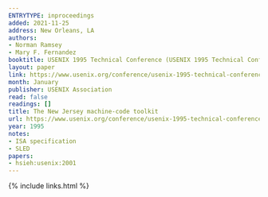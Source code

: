 ```yaml
---
ENTRYTYPE: inproceedings
added: 2021-11-25
address: New Orleans, LA
authors:
- Norman Ramsey
- Mary F. Fernandez
booktitle: USENIX 1995 Technical Conference (USENIX 1995 Technical Conference)
layout: paper
link: https://www.usenix.org/conference/usenix-1995-technical-conference/new-jersey-machine-code-toolkit
month: January
publisher: USENIX Association
read: false
readings: []
title: The New Jersey machine-code toolkit
url: https://www.usenix.org/conference/usenix-1995-technical-conference/new-jersey-machine-code-toolkit
year: 1995
notes:
- ISA specification
- SLED
papers:
- hsieh:usenix:2001
---
```

{% include links.html %}
